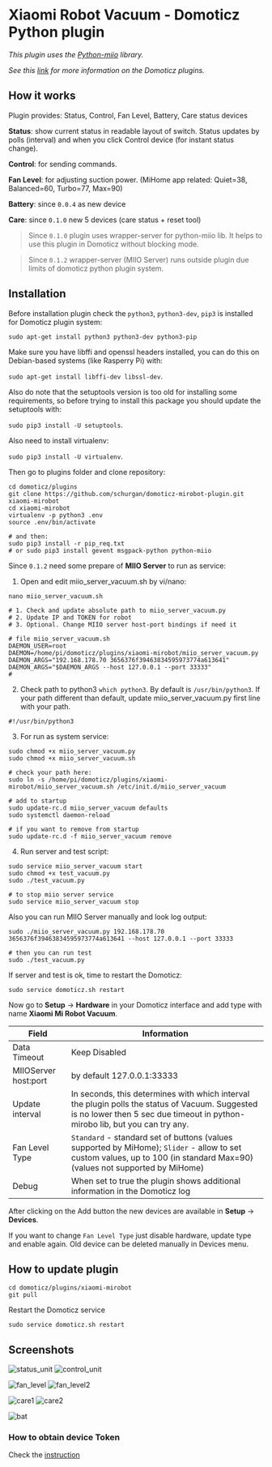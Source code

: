 
# Xiaomi Robot Vacuum - Domoticz Python plugin

*This plugin uses the [Python-miio](https://github.com/rytilahti/python-miio) library.*

*See this [link](https://www.domoticz.com/wiki/Using_Python_plugins) for more information on the Domoticz plugins.*

## How it works

Plugin provides: Status, Control, Fan Level, Battery, Care status devices

**Status**: show current status in readable layout of switch. Status updates by polls 
(interval) and when you click Control device (for instant status change).

**Control**: for sending commands.

**Fan Level**: for adjusting suction power. (MiHome app related: Quiet=38, Balanced=60, Turbo=77, Max=90)

**Battery**: since ```0.0.4``` as new device

**Care**: since ```0.1.0``` new 5 devices (care status + reset tool)

>Since ```0.1.0``` plugin uses wrapper-server for python-miio lib. It helps to use this plugin in Domoticz without blocking mode.

>Since ```0.1.2``` wrapper-server (MIIO Server) runs outside plugin due limits of domoticz python plugin system.

## Installation

Before installation plugin check the `python3`, `python3-dev`, `pip3` is installed for Domoticz plugin system:

```sudo apt-get install python3 python3-dev python3-pip```

Make sure you have libffi and openssl headers installed, you can do this on Debian-based systems (like Rasperry Pi) with:

```sudo apt-get install libffi-dev libssl-dev```.

Also do note that the setuptools version is too old for installing some requirements, so before trying to install this package you should update the setuptools with:

```sudo pip3 install -U setuptools```.

Also need to install virtualenv:

```sudo pip3 install -U virtualenv```.

Then go to plugins folder and clone repository:
```
cd domoticz/plugins
git clone https://github.com/schurgan/domoticz-mirobot-plugin.git xiaomi-mirobot
cd xiaomi-mirobot
virtualenv -p python3 .env
source .env/bin/activate

# and then:
sudo pip3 install -r pip_req.txt 
# or sudo pip3 install gevent msgpack-python python-miio
```

Since ```0.1.2``` need some prepare of **MIIO Server** to run as service:
1. Open and edit miio_server_vacuum.sh by vi/nano:
```
nano miio_server_vacuum.sh

# 1. Check and update absolute path to miio_server_vacuum.py
# 2. Update IP and TOKEN for robot
# 3. Optional. Change MIIO server host-port bindings if need it

# file miio_server_vacuum.sh
DAEMON_USER=root
DAEMON=/home/pi/domoticz/plugins/xiaomi-mirobot/miio_server_vacuum.py
DAEMON_ARGS="192.168.178.70 3656376f39463834595973774a613641"
DAEMON_ARGS="$DAEMON_ARGS --host 127.0.0.1 --port 33333"
#
```

2. Check path to python3 ```which python3```. By default is ```/usr/bin/python3```. 
If your path different than default, update miio_server_vacuum.py first line with your path.
```
#!/usr/bin/python3
```

3. For run as system service:
```
sudo chmod +x miio_server_vacuum.py
sudo chmod +x miio_server_vacuum.sh

# check your path here:
sudo ln -s /home/pi/domoticz/plugins/xiaomi-mirobot/miio_server_vacuum.sh /etc/init.d/miio_server_vacuum

# add to startup
sudo update-rc.d miio_server_vacuum defaults
sudo systemctl daemon-reload

# if you want to remove from startup
sudo update-rc.d -f miio_server_vacuum remove
```

4. Run server and test script:
```
sudo service miio_server_vacuum start
sudo chmod +x test_vacuum.py
sudo ./test_vacuum.py

# to stop miio server service
sudo service miio_server_vacuum stop
```

Also you can run MIIO Server manually and look log output:
```
sudo ./miio_server_vacuum.py 192.168.178.70 3656376f39463834595973774a613641 --host 127.0.0.1 --port 33333

# then you can run test
sudo ./test_vacuum.py
```

If server and test is ok, time to restart the Domoticz:
```
sudo service domoticz.sh restart
```

Now go to **Setup** -> **Hardware** in your Domoticz interface and add type with name **Xiaomi Mi Robot Vacuum**.

| Field | Information|
| ----- | ---------- |
| Data Timeout | Keep Disabled |
| MIIOServer host:port | by default 127.0.0.1:33333 |
| Update interval | In seconds, this determines with which interval the plugin polls the status of Vacuum. Suggested is no lower then 5 sec due timeout in python-mirobo lib, but you can try any.  |
| Fan Level Type | ```Standard``` - standard set of buttons (values supported by MiHome); ```Slider``` - allow to set custom values, up to 100 (in standard Max=90) (values not supported by MiHome) |
| Debug | When set to true the plugin shows additional information in the Domoticz log |

After clicking on the Add button the new devices are available in **Setup** -> **Devices**.

If you want to change ```Fan Level Type``` just disable hardware, update type and enable again. Old device can be deleted manually in Devices menu.

## How to update plugin

```
cd domoticz/plugins/xiaomi-mirobot
git pull
```

Restart the Domoticz service
```
sudo service domoticz.sh restart
```

## Screenshots

![status_unit](https://user-images.githubusercontent.com/93999/29568433-0da95692-8759-11e7-8706-344c02536d6a.png)
![control_unit](https://user-images.githubusercontent.com/93999/29568435-13645e10-8759-11e7-92d8-5fe130912c78.png)

![fan_level](https://user-images.githubusercontent.com/93999/29668575-6906ea22-88e9-11e7-8508-8f0ff48e2f78.png)
![fan_level2](https://user-images.githubusercontent.com/93999/29713051-86cd023c-89a5-11e7-83cc-5953b8cbbfa5.png)

![care1](https://user-images.githubusercontent.com/93999/32418537-08d3c918-c27d-11e7-89e9-10daf79bcdb4.png)
![care2](https://user-images.githubusercontent.com/93999/32418538-08ef7e10-c27d-11e7-9ff8-8dfff1c20377.png)

![bat](https://user-images.githubusercontent.com/93999/29769383-c8202814-8bf2-11e7-86b2-3629bfc63dc0.png)


### How to obtain device Token

Check the [instruction](https://github.com/rytilahti/python-miio#finding-the-token)
